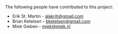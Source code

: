 The following people have contributed to this project:

* Erik St. Martin - alakriti@gmail.com
* Brian Ketelsen - bketelsen@gmail.com
* Miek Gieben - miek@miek.nl
